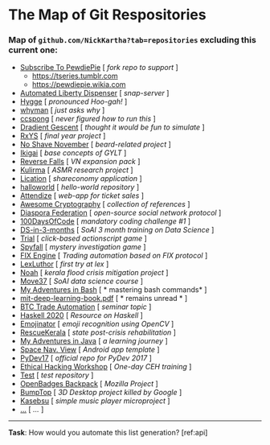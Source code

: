 # The Map of Git Respositories
### Map of `github.com/NickKartha?tab=repositories` excluding this current one:

 + [Subscribe To PewdiePie](https://github.com/NickKartha/Subscribe-To-PewdiePie) [ *fork repo to support* ]
     + https://tseries.tumblr.com
     + https://pewdiepie.wikia.com
 + [Automated Liberty Dispenser](https://github.com/NickKartha/Automated-Liberty-Dispenser) [ *snap-server* ]
 + [Hygge](https://github.com/NickKartha/Hygge) [ *pronounced Hoo-gah!* ]
 + [whyman](https://github.com/NickKartha/whyman) [ *just asks why* ]
 + [ccspong](https://github.com/NickKartha/csspong) [ *never figured how to run this* ]
 + [Dradient Gescent](https://github.com/NickKartha/Dradient-Gescent) [ *thought it would be fun to simulate* ]
 + [RxYS](https://github.com/NickKartha/rxys) [ *final year project* ]
 + [No Shave November](https://github.com/NickKartha/No-Shave-November) [ *beard-related project* ]
 + [Ikigai](https://github.com/NickKartha/Ikigai) [ *base concepts of GYLT* ]
 + [Reverse Falls](https://github.com/NickKartha/Reverse-Falls) [ *VN expansion pack* ]
 + [Kulirma](https://github.com/NickKartha/Kulirma) [ *ASMR research project* ]
 + [Lication](https://github.com/NickKartha/Lication) [ *shareconomy application* ]
 + [halloworld](https://github.com/NickKartha/halloworld) [ *hello-world repository* ]
 + [Attendize](https://github.com/NickKartha/Attendize) [ *web-app for ticket sales* ]
 + [Awesome Cryptography](https://github.com/NickKartha/reference-collection-for-cryptography-and-network-security) [ *collection of references* ]
 + [Diaspora Federation](https://github.com/NickKartha/diaspora_federation) [ *open-source social network protocol* ]
 + [100DaysOfCode](https://github.com/NickKartha/100DaysOfCode) [ *mandatory coding challenge #1* ]
 + [DS-in-3-months](https://github.com/NickKartha/Learn_Data_Science_in_3_Months) [ *SoAI 3 month training on Data Science* ]
 + [Trial](https://github.com/NickKartha/trial) [ *click-based actionscript game* ]
 + [Spyfall](https://github.com/NickKartha/spyfall) [ *mystery investigation game* ]
 + [FIX Engine](https://github.com/NickKartha/FIX-Engine) [ *Trading automation based on FIX protocol* ]
 + [LexLuthor](https://github.com/NickKartha/LexLuthor) [ *first try at lex* ]
 + [Noah](https://github.com/NickKartha/noah) [ *kerala flood crisis mitigation project* ]
 + [Move37](https://github.com/NickKartha/Move37) [ *SoAI data science course* ]
 + [My Adventures in Bash](https://github.com/NickKartha/My-Adventures-in-Bash) [ * mastering bash commands* ]
 + [mit-deep-learning-book.pdf](https://github.com/NickKartha/mit-deep-learning-book-pdf) [ * remains unread * ] 
 + [BTC Trade Automation](https://github.com/NickKartha/Bitcoin_Trading_Bot) [ *seminar topic* ]
 + [Haskell 2020](https://github.com/NickKartha/haskell-98-tutorial-sources) [ *Resource on Haskell* ]
 + [Emojinator](https://github.com/NickKartha/Emojinator) [ *emoji recognition using OpenCV* ]
 + [RescueKerala](https://github.com/NickKartha/rescuekerala) [ *state post-crisis rehabilitation* ]
 + [My Adventures in Java](https://github.com/NickKartha/My-Adventures-in-Java) [ *a learning journey* ]
 + [Space Nav. View](https://github.com/NickKartha/Space-Navigation-View) [ *Android app template* ]
 + [PyDev17](https://github.com/NickKartha/PyDev17) [ *official repo for PyDev 2017* ]
 + [Ethical Hacking Workshop](https://github.com/NickKartha/AdiShankara) [ *One-day CEH training* ]
 + [Test](https://github.com/NickKartha/test) [ *test repository* ]
 + [OpenBadges Backpack](https://github.com/NickKartha/openbadges-backpack) [ *Mozilla Project* ]
 + [BumpTop](https://github.com/NickKartha/BumpTop) [ *3D Desktop project killed by Google* ]
 + [Kasebsu](https://github.com/NickKartha/Kasebsu) [ *simple music player microproject* ]
 + [...](...) [ *...* ]
 ---
 **Task**: How would you automate this list generation? [ref:api]
